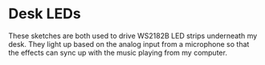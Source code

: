 # Desk LEDs
These sketches are both used to drive WS2182B LED strips underneath my desk. They light up based on the analog input from a microphone so that the effects can sync up with the music playing from my computer.